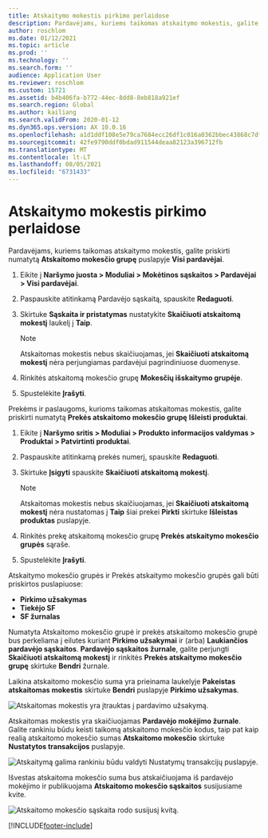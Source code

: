 ```yaml
---
title: Atskaitymo mokestis pirkimo perlaidose
description: Pardavėjams, kuriems taikomas atskaitymo mokestis, galite priskirti numatytą **Atskaitomo mokesčio grupę** puslapyje **Visi pardavėjai**.
author: roschlom
ms.date: 01/12/2021
ms.topic: article
ms.prod: ''
ms.technology: ''
ms.search.form: ''
audience: Application User
ms.reviewer: roschlom
ms.custom: 15721
ms.assetid: b4b406fa-b772-44ec-8dd8-8eb818a921ef
ms.search.region: Global
ms.author: kailiang
ms.search.validFrom: 2020-01-12
ms.dyn365.ops.version: AX 10.0.16
ms.openlocfilehash: a1d1ddf108e5e79ca7684ecc26df1c016a0362bbec43868c7dfed6970a097a76
ms.sourcegitcommit: 42fe9790ddf0bdad911544deaa82123a396712fb
ms.translationtype: MT
ms.contentlocale: lt-LT
ms.lasthandoff: 08/05/2021
ms.locfileid: "6731433"
---
```

# <a name="withholding-tax-in-purchase-transactions"></a>Atskaitymo mokestis pirkimo perlaidose

Pardavėjams, kuriems taikomas atskaitymo mokestis, galite priskirti numatytą **Atskaitomo mokesčio grupę** puslapyje **Visi pardavėjai**.

1. Eikite į **Naršymo juosta > Moduliai > Mokėtinos sąskaitos > Pardavėjai > Visi pardavėjai**.

2. Paspauskite atitinkamą Pardavėjo sąskaitą, spauskite **Redaguoti**.

3. Skirtuke **Sąskaita ir pristatymas** nustatykite **Skaičiuoti atskaitomą mokestį** laukelį į **Taip**.

   > [!NOTE] 
   > Atskaitomas mokestis nebus skaičiuojamas, jei **Skaičiuoti atskaitomą mokestį** nėra perjungiamas pardavėjui pagrindiniuose duomenyse.

4. Rinkitės atskaitomą mokesčio grupę **Mokesčių išskaitymo grupėje**.

5. Spustelėkite **Įrašyti**.

Prekėms ir paslaugoms, kurioms taikomas atskaitomas mokestis, galite priskirti numatytą **Prekės atskaitomo mokesčio grupę** **Išleisti produktai**.

1. Eikite į **Naršymo sritis > Moduliai > Produkto informacijos valdymas > Produktai > Patvirtinti produktai**.

2. Paspauskite atitinkamą prekės numerį, spauskite **Redaguoti**.

3. Skirtuke **Įsigyti** spauskite **Skaičiuoti atskaitomą mokestį**.

   > [!NOTE] 
   > Atskaitomas mokestis nebus skaičiuojamas, jei **Skaičiuoti atskaitomą mokestį** nėra nustatomas į **Taip** šiai prekei **Pirkti** skirtuke **Išleistas produktas** puslapyje.

4. Rinkitės prekę atskaitomą mokesčio grupę **Prekės atskaitymo mokesčio grupės** sąraše.

5. Spustelėkite **Įrašyti**.

Atskaitymo mokesčio grupės ir Prekės atskaitymo mokesčio grupės gali būti priskirtos puslapiuose: 

- **Pirkimo užsakymas**
- **Tiekėjo SF**
- **SF žurnalas**

Numatyta Atskaitomo mokesčio grupė ir prekės atskaitomo mokesčio grupė bus perkeliama į eilutes kuriant **Pirkimo užsakymai** ir (arba) **Laukiančios pardavėjo sąskaitos**. **Pardavėjo sąskaitos žurnale**, galite perjungti **Skaičiuoti atskaitomą mokestį** ir rinkitės **Prekės atskaitymo mokesčio grupę** skirtuke **Bendri** žurnale.

Laikina atskaitomo mokesčio suma yra prieinama laukelyje **Pakeistas atskaitomas mokestis** skirtuke **Bendri** puslapyje **Pirkimo užsakymas**.

![Atskaitomas mokestis yra įtrauktas į pardavimo užsakymą.](media/withholding-tax-adjusted.png)

Atskaitomas mokestis yra skaičiuojamas **Pardavėjo mokėjimo žurnale**. Galite rankiniu būdu keisti taikomą atskaitomo mokesčio kodus, taip pat kaip realią atskaitomo mokesčio sumas **Atskaitomo mokesčio** skirtuke **Nustatytos transakcijos** puslapyje.

![Atskaitymą galima rankiniu būdu valdyti Nustatymų transakcijų puslapyje.](media/withholding-tax-vendor-payment-tab.png)

Išvestas atskaitoma mokesčio suma bus atskaičiuojama iš pardavėjo mokėjimo ir publikuojama **Atskaitomo mokesčio sąskaitos** susijusiame kvite.

![Atskaitomo mokesčio sąskaita rodo susijusį kvitą.](media/withholding-tax-adjusted.png)


[!INCLUDE[footer-include](../../includes/footer-banner.md)]